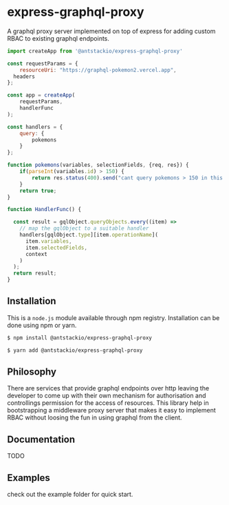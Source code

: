 # express-graphql-proxy

A graphql proxy server implemented on top of express for adding custom RBAC to existing graphql endpoints.

```js
import createApp from '@antstackio/express-graphql-proxy'

const requestParams = {
	resourceUri: "https://graphql-pokemon2.vercel.app",
  headers
};

const app = createApp(
	requestParams,
	handlerFunc
);

const handlers = {
	query: {
		pokemons
	}
};

function pokemons(variables, selectionFields, {req, res}) {
	if(parseInt(variables.id) > 150) {
		return res.status(400).send("cant query pokemons > 150 in this league"); 
	}
	return true;
}

function HandlerFunc() {

  const result = gqlObject.queryObjects.every((item) =>
    // map the gqlObject to a suitable handler
    handlers[gqlObject.type][item.operationName](
      item.variables,
      item.selectedFields,
      context
    )
  );
  return result;
}
```

## Installation

This is a `node.js` module available through npm registry. Installation can be done using npm or yarn.

```bash
$ npm install @antstackio/express-graphql-proxy

$ yarn add @antstackio/express-graphql-proxy
```

## Philosophy

There are services that provide graphql endpoints over http leaving the developer to come up with their own mechanism for authorisation and controllings permission for the  access of resources. This library help in bootstrapping a middleware proxy server that makes it easy to implement RBAC without loosing the fun in using graphql from the client.

## Documentation

TODO

## Examples

check out the example folder for quick start.